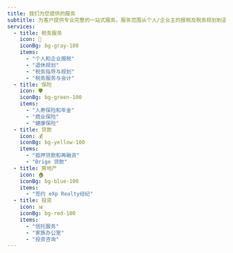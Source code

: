 ```yaml
---
title: 我们为您提供的服务
subtitle: 为客户提供专业完整的一站式服务。服务范围从个人/企业主的报税及税务规划到涵盖薪资系统、商业保险、贷款融资、房地产、资产管理、年金和人寿保险、信托等的一站式财富管理服务。
services:
  - title: 税务服务
    icon: 🧮
    iconBg: bg-gray-100
    items:
      - "个人和企业报税"
      - "退休规划"
      - "税务指导与规划"
      - "税务服务与会计"
  - title: 保险
    icon: 🛡️
    iconBg: bg-green-100
    items:
      - "人寿保险和年金"
      - "商业保险"
      - "健康保险"
  - title: 贷款
    icon: 💰
    iconBg: bg-yellow-100
    items:
      - "抵押贷款和再融资"
      - "Brige 贷款"
  - title: 房地产
    icon: 🏠
    iconBg: bg-blue-100
    items:
      - "签约 eXp Realty经纪"
  - title: 投资
    icon: 📊
    iconBg: bg-red-100
    items:
      - "信托服务"
      - "家族办公室"
      - "投资咨询"
---
```

